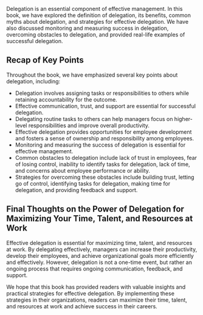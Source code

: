 
Delegation is an essential component of effective management. In this book, we have explored the definition of delegation, its benefits, common myths about delegation, and strategies for effective delegation. We have also discussed monitoring and measuring success in delegation, overcoming obstacles to delegation, and provided real-life examples of successful delegation.

Recap of Key Points
-------------------

Throughout the book, we have emphasized several key points about delegation, including:

* Delegation involves assigning tasks or responsibilities to others while retaining accountability for the outcome.
* Effective communication, trust, and support are essential for successful delegation.
* Delegating routine tasks to others can help managers focus on higher-level responsibilities and improve overall productivity.
* Effective delegation provides opportunities for employee development and fosters a sense of ownership and responsibility among employees.
* Monitoring and measuring the success of delegation is essential for effective management.
* Common obstacles to delegation include lack of trust in employees, fear of losing control, inability to identify tasks for delegation, lack of time, and concerns about employee performance or ability.
* Strategies for overcoming these obstacles include building trust, letting go of control, identifying tasks for delegation, making time for delegation, and providing feedback and support.

Final Thoughts on the Power of Delegation for Maximizing Your Time, Talent, and Resources at Work
-------------------------------------------------------------------------------------------------

Effective delegation is essential for maximizing time, talent, and resources at work. By delegating effectively, managers can increase their productivity, develop their employees, and achieve organizational goals more efficiently and effectively. However, delegation is not a one-time event, but rather an ongoing process that requires ongoing communication, feedback, and support.

We hope that this book has provided readers with valuable insights and practical strategies for effective delegation. By implementing these strategies in their organizations, readers can maximize their time, talent, and resources at work and achieve success in their careers.
